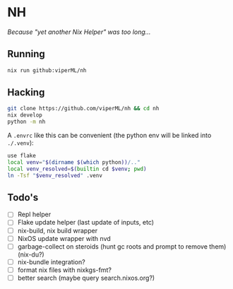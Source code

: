 # NH

_Because "yet another Nix Helper" was too long..._

## Running

```bash
nix run github:viperML/nh
```

## Hacking

```bash
git clone https://github.com/viperML/nh && cd nh
nix develop
python -m nh
```

A `.envrc` like this can be convenient (the python env will be linked into `./.venv`):

```bash
use flake
local venv="$(dirname $(which python))/.."
local venv_resolved=$(builtin cd $venv; pwd)
ln -Tsf "$venv_resolved" .venv
```

## Todo's

- [ ] Repl helper
- [ ] Flake update helper (last update of inputs, etc)
- [ ] nix-build, nix build wrapper
- [ ] NixOS update wrapper with nvd
- [ ] garbage-collect on steroids (hunt gc roots and prompt to remove them) (nix-du?)
- [ ] nix-bundle integration?
- [ ] format nix files with nixkgs-fmt?
- [ ] better search (maybe query search.nixos.org?)
